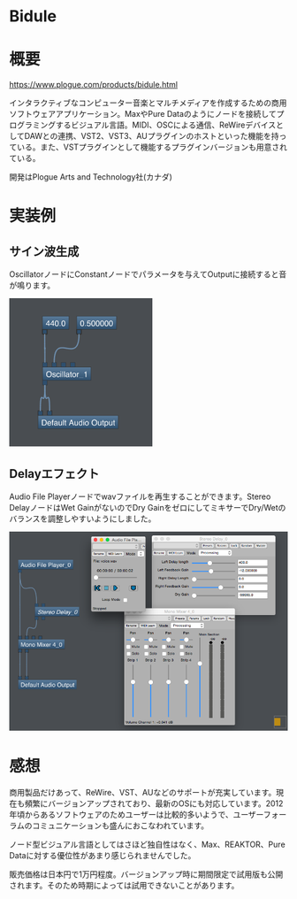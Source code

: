 Bidule
===

# 概要

https://www.plogue.com/products/bidule.html

インタラクティブなコンピューター音楽とマルチメディアを作成するための商用ソフトウェアアプリケーション。MaxやPure Dataのようにノードを接続してプログラミングするビジュアル言語。MIDI、OSCによる通信、ReWireデバイスとしてDAWとの連携、VST2、VST3、AUプラグインのホストといった機能を持っている。また、VSTプラグインとして機能するプラグインバージョンも用意されている。

開発はPlogue Arts and Technology社(カナダ)

# 実装例

## サイン波生成

OscillatorノードにConstantノードでパラメータを与えてOutputに接続すると音が鳴ります。

![sine](sine.png)

## Delayエフェクト

Audio File Playerノードでwavファイルを再生することができます。Stereo DelayノードはWet GainがないのでDry GainをゼロにしてミキサーでDry/Wetのバランスを調整しやすいようにしました。

![delay](delay.png)


# 感想

商用製品だけあって、ReWire、VST、AUなどのサポートが充実しています。現在も頻繁にバージョンアップされており、最新のOSにも対応しています。2012年頃からあるソフトウェアのためユーザーは比較的多いようで、ユーザーフォーラムのコミュニケーションも盛んにおこなわれています。

ノード型ビジュアル言語としてはさほど独自性はなく、Max、REAKTOR、Pure Dataに対する優位性があまり感じられませんでした。

販売価格は日本円で1万円程度。バージョンアップ時に期間限定で試用版も公開されます。そのため時期によっては試用できないことがあります。

